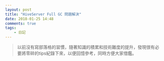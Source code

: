 ```yaml
---
layout: post
title: "HiveServer Full GC 問題解決"
date: 2018-01-25 14:48
comments: true
tags: 
	- 日記
---
```


> 以前沒有寫部落格的習慣，隨著知識的積累和技術難度的提升，發現很有必要將零碎的tips紀錄下來，以便回憶參考，同時方便大家借鑑。

<!-- more -->